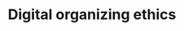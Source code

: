 ---
title: Digital organizing ethics
description: Digital organizing tends to become a "race to the bottom," since some unethical tactics appear to have short-term success in raising money from individual donors. However, these tactics can lead to donor fatigue, distrust in progressive institutions, and in some extreme cases lawsuits alleging outright fraud.
---